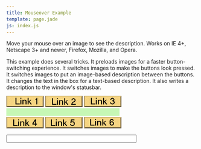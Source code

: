 ```yaml
---
title: Mouseover Example
template: page.jade
js: index.js
---
```


Move your mouse over an image to see the description.  Works on IE 4+, Netscape 3+ and newer, Firefox, Mozilla, and Opera.
	
This example does several tricks.  It preloads images for a faster button-switching experience.  It switches images to make the buttons look pressed.  It switches images to put an image-based description between the buttons.  It changes the text in the box for a text-based description.  It also writes a description to the window's statusbar.

<P><a href="#" onmouseover="description(1)" onmouseout="description(0)"><IMG SRC="link1.gif" WIDTH="99" HEIGHT="30" BORDER="0" NAME="Img1"></a> <a href="#" onmouseover="description(2)" onmouseout="description(0)"><IMG SRC="link2.gif" WIDTH="99" HEIGHT="30" BORDER="0" NAME="Img2"></a> <a href="#" onmouseover="description(3)" onmouseout="description(0)"><IMG SRC="link3.gif" WIDTH="99" HEIGHT="30" BORDER="0" NAME="Img3"></a><br>
<IMG SRC="blank.gif" WIDTH="300" HEIGHT="20" BORDER="0" NAME="ImgDesc"><BR> <a href="#" onmouseover="description(4)" onmouseout="description(0)"><IMG SRC="link4.gif" WIDTH="99" HEIGHT="30" BORDER="0" NAME="Img4"></a> <a href="#" onmouseover="description(5)" onmouseout="description(0)"><IMG SRC="link5.gif" WIDTH="99" HEIGHT="30" BORDER="0" NAME="Img5"></a> <a href="#" onmouseover="description(6)" onmouseout="description(0)"><IMG SRC="link6.gif" WIDTH="99" HEIGHT="30" BORDER="0" NAME="Img6"></a></p>
<FORM NAME="Form1">
<P><INPUT TYPE="text" SIZE="40" NAME="Text1"></P>
</form>
